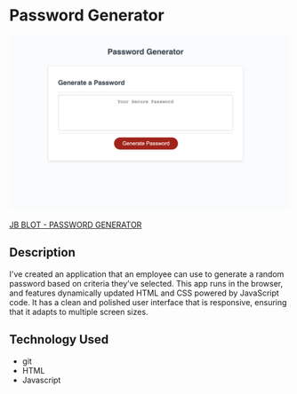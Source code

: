 # Password Generator

![screenshot](./pw_screenshot.png)

[JB BLOT - PASSWORD GENERATOR](https://jaaybe.github.io/password-generator/)

## Description
I've created an application that an employee can use to generate a random password based on criteria they’ve selected. This app runs in the browser, and features dynamically updated HTML and CSS powered by JavaScript code. It has a clean and polished user interface that is responsive, ensuring that it adapts to multiple screen sizes.

## Technology Used
<ul>
<li>git</li>
<li>HTML</li>
<li>Javascript</li>
